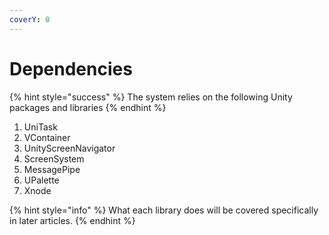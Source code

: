 ```yaml
---
coverY: 0
---
```


# Dependencies

{% hint style="success" %}
The system relies on the following Unity packages and libraries
{% endhint %}

1. UniTask
2. VContainer
3. UnityScreenNavigator
4. ScreenSystem
5. MessagePipe
6. UPalette
7. Xnode

{% hint style="info" %}
What each library does will be covered specifically in later articles.
{% endhint %}


